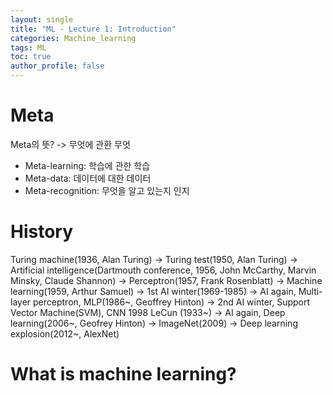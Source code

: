 ```yaml
---
layout: single
title: "ML - Lecture 1: Introduction"
categories: Machine_learning
tags: ML
toc: true
author_profile: false
---
```


# Meta
Meta의 뜻? -> 무엇에 관환 무엇
* Meta-learning: 학습에 관한 학습
* Meta-data: 데이터에 대한 데이터
* Meta-recognition: 무엇을 알고 있는지 인지

# History
Turing machine(1936, Alan Turing) -> Turing test(1950, Alan Turing) -> Artificial intelligence(Dartmouth conference, 1956, John McCarthy, Marvin Minsky, Claude Shannon) -> Perceptron(1957, Frank Rosenblatt) -> Machine learning(1959, Arthur Samuel) -> 1st AI winter(1969-1985) -> AI again, Multi-layer perceptron, MLP(1986~, Geoffrey Hinton) -> 2nd AI winter, Support Vector Machine(SVM), CNN 1998 LeCun (1933~) -> AI again, Deep learning(2006~, Geofrey Hinton) -> ImageNet(2009) -> Deep learning explosion(2012~, AlexNet)

# What is machine learning?
